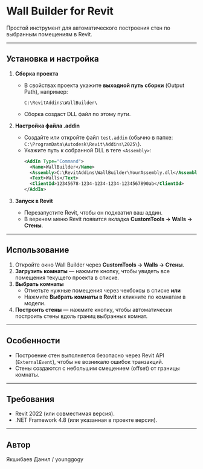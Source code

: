 # Wall Builder for Revit

Простой инструмент для автоматического построения стен по выбранным помещениям в Revit.

---

## Установка и настройка

1. **Сборка проекта**  
   - В свойствах проекта укажите **выходной путь сборки** (Output Path), например:  
     ```
     C:\RevitAddins\WallBuilder\
     ```
   - Сборка создаст DLL файл по этому пути.

2. **Настройка файла .addin**  
   - Создайте или откройте файл `test.addin` (обычно в папке: `C:\ProgramData\Autodesk\Revit\Addins\2025\`).  
   - Укажите путь к собранной DLL в теге `<Assembly>`:  
     ```xml
     <AddIn Type="Command">
       <Name>WallBuilder</Name>
       <Assembly>C:\RevitAddins\WallBuilder\YourAssembly.dll</Assembly>
       <Text>Walls</Text>
       <ClientId>12345678-1234-1234-1234-1234567890ab</ClientId>
     </AddIn>
     ```

3. **Запуск в Revit**  
   - Перезапустите Revit, чтобы он подхватил ваш аддин.  
   - В верхнем меню Revit появится вкладка **CustomTools → Walls → Стены**.

---

## Использование

1. Откройте окно Wall Builder через **CustomTools → Walls → Стены**.  
2. **Загрузить комнаты** — нажмите кнопку, чтобы увидеть все помещения текущего проекта в списке.  
3. **Выбрать комнаты**  
   - Отметьте нужные помещения через чекбоксы в списке **или**  
   - Нажмите **Выбрать комнаты в Revit** и кликните по комнатам в модели.  
4. **Построить стены** — нажмите кнопку, чтобы автоматически построить стены вдоль границ выбранных комнат.

---

## Особенности

- Построение стен выполняется безопасно через Revit API (`ExternalEvent`), чтобы не возникало ошибок транзакций.  
- Стены создаются с небольшим смещением (offset) от границы комнаты.  

---

## Требования

- Revit 2022 (или совместимая версия).  
- .NET Framework 4.8 (или указанная в проекте версия).  

---

## Автор

Якшибаев Данил / younggogy


